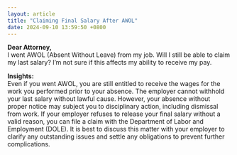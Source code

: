 ```yaml
---
layout: article
title: "Claiming Final Salary After AWOL"
date: 2024-09-10 13:59:50 +0800
---
```


<p><strong>Dear Attorney,</strong><br>I went AWOL (Absent Without Leave) from my job. Will I still be able to claim my last salary? I’m not sure if this affects my ability to receive my pay.</p><p><strong>Insights:</strong><br>Even if you went AWOL, you are still entitled to receive the wages for the work you performed prior to your absence. The employer cannot withhold your last salary without lawful cause. However, your absence without proper notice may subject you to disciplinary action, including dismissal from work. If your employer refuses to release your final salary without a valid reason, you can file a claim with the Department of Labor and Employment (DOLE). It is best to discuss this matter with your employer to clarify any outstanding issues and settle any obligations to prevent further complications.</p>